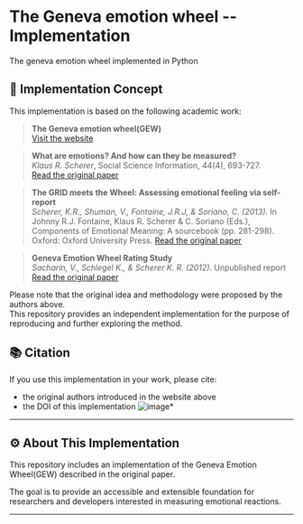 # The Geneva emotion wheel -- Implementation
The geneva emotion wheel implemented in Python


## 🧠 Implementation Concept

This implementation is based on the following academic work:

> **The Geneva emotion wheel(GEW)**   
> [Visit the website](https://www.unige.ch/cisa/gew/)

> **What are emotions? And how can they be measured?**  
> *Klaus R. Scherer*, Social Science Information, 44(4), 693-727.  
> [Read the original paper](https://www.unige.ch/cisa/files/6914/6720/3988/2005_Scherer_SSI.pdf)

> **The GRID meets the Wheel: Assessing emotional feeling via self-report**  
> *Scherer, K.R., Shuman, V., Fontaine, J.R.J, & Soriano, C. (2013).*
> In Johnny R.J. Fontaine, Klaus R. Scherer & C. Soriano (Eds.), Components of Emotional Meaning: A sourcebook (pp. 281-298). Oxford: Oxford University Press.
> [Read the original paper](https://www.researchgate.net/publication/280880696_The_GRID_meets_the_Wheel_Assessing_emotional_feeling_via_self-report)

> **Geneva Emotion Wheel Rating Study**  
> *Sacharin, V., Schlegel K., & Scherer K. R. (2012).* Unpublished report
> [Read the original paper](https://www.unige.ch/cisa/files/4514/6720/4016/Geneva_Emotion_Wheel_Rating_Study_Report_2012_08_11_2.0.pdf)


Please note that the original idea and methodology were proposed by the authors above.  
This repository provides an independent implementation for the purpose of reproducing and further exploring the method.

## 📚 Citation

If you use this implementation in your work, please cite:
- the original authors introduced in the website above
- the DOI of this implementation ![image](https://github.com/user-attachments/assets/0b4e5ab5-064f-4114-8d3a-f3d4d915a3f4)*

---

## ⚙️ About This Implementation

This repository includes an implementation of the Geneva Emotion Wheel(GEW) described in the original paper.

The goal is to provide an accessible and extensible foundation for researchers and developers interested in measuring emotional reactions.

---

